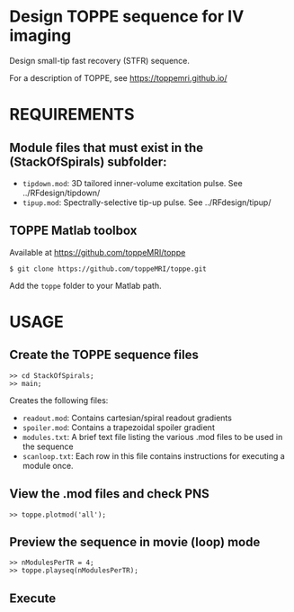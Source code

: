 # Design TOPPE sequence for IV imaging

Design small-tip fast recovery (STFR) sequence.

For a description of TOPPE, see https://toppemri.github.io/

# REQUIREMENTS

## Module files that must exist in the (StackOfSpirals) subfolder:

- `tipdown.mod`: 3D tailored inner-volume excitation pulse. See ../RFdesign/tipdown/
- `tipup.mod`: Spectrally-selective tip-up pulse. See ../RFdesign/tipup/

## TOPPE Matlab toolbox

Available at https://github.com/toppeMRI/toppe

```
$ git clone https://github.com/toppeMRI/toppe.git
```

Add the `toppe` folder to your Matlab path.


# USAGE


## Create the TOPPE sequence files

```
>> cd StackOfSpirals;
>> main;
```

Creates the following files:

- `readout.mod`: Contains cartesian/spiral readout gradients
- `spoiler.mod`: Contains a trapezoidal spoiler gradient
- `modules.txt`: A brief text file listing the various .mod files to be used in the sequence 
- `scanloop.txt`: Each row in this file contains instructions for executing a module once.

## View the .mod files and check PNS

```
>> toppe.plotmod('all');
```

## Preview the sequence in movie (loop) mode

```
>> nModulesPerTR = 4;
>> toppe.playseq(nModulesPerTR);
```

## Execute

